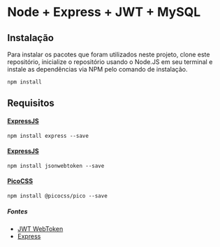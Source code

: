# Node + Express + JWT + MySQL



## Instalação

Para instalar os pacotes que foram utilizados neste projeto, clone este repositório, inicialize o repositório usando o Node.JS em seu terminal e instale as dependências via NPM pelo comando de instalação.

```
npm install
```



## Requisitos


#### [ExpressJS](https://github.com/expressjs/expressjs.com)

```
npm install express --save
```


#### [ExpressJS](https://github.com/expressjs/expressjs.com)

```
npm install jsonwebtoken --save
```


#### [PicoCSS](https://picocss.com/docs/dropdown)

```
npm install @picocss/pico --save
```


##### Fontes
- [JWT WebToken](https://www.npmjs.com/package/jsonwebtoken)
- [Express](https://expressjs.com/en/resources/template-engines.html)